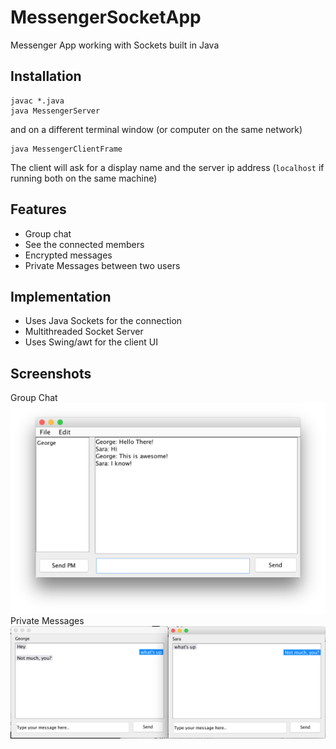 # MessengerSocketApp
Messenger App working with Sockets built in Java

## Installation 
```
javac *.java
java MessengerServer
```

and on a different terminal window (or computer on the same network)

```
java MessengerClientFrame
```
The client will ask for a display name and the server ip address (`localhost` if running both on the same machine)

## Features
- Group chat
- See the connected members
- Encrypted messages
- Private Messages between two users

## Implementation
- Uses Java Sockets for the connection
- Multithreaded Socket Server
- Uses Swing/awt for the client UI

## Screenshots
Group Chat
![group_chat](screenshots/group_chat.png)
Private Messages
![private_messages](screenshots/private_messages.png)
